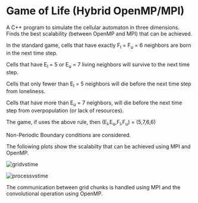 # Game of Life (Hybrid OpenMP/MPI)

A C++ program to simulate the cellular automaton in three dimensions. Finds the best scalability (between OpenMP and MPI) that can be achieved.

In the standard game, cells that have exactly F<sub>l</sub> = F<sub>u</sub> = 6 neighbors are born in the next time step.

Cells that have E<sub>l</sub> = 5 or E<sub>u</sub> = 7 living neighbors will survive to the next time step.

Cells that only fewer than E<sub>l</sub> = 5 neighbors will die before the next time step from loneliness.

Cells that have more than E<sub>u</sub> = 7 neighbors, will die before the next time step from overpopulation (or lack of resources).

The game, if uses the above rule, then 
(E<sub>l</sub>,E<sub>u</sub>,F<sub>l</sub>,F<sub>u</sub>) = (5,7,6,6)

Non-Periodic Boundary conditions are considered.


The following plots show the scalabilty that can be achieved using MPI and OpenMP.

![gridvstime](https://github.com/hariprasadr1hp/GameofLife3D_HPC/plots/gridvstime.png)

![processvstime](https://github.com/hariprasadr1hp/GameofLife3D_HPC/plots/processvstime.png)


The communication between grid chunks is handled using MPI and the convolutional operation using OpenMP.
